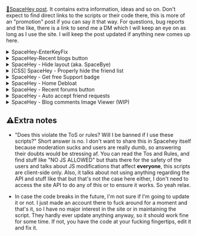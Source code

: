 [🔗SpaceHey post](https://blog.spacehey.com/entry?id=797632). It contains extra information, ideas and so on. Don't expect to find direct links to the scripts or their code there, this is more of an "promotion" post if you can say it that way. For questions, bug reports and the like, there is a link to send me a DM which I will keep an eye on as long as I use the site. I will keep the post updated if anything new comes up here.

<details>
<summary>SpaceHey-EnterKeyFix</summary>

UserScript that allows you to send a chat message by pressing the "enter" key instead of using SpaceHey default crap.

### How
- I used the default FireFox tools to check the JavaScript used by the chat client to find out a few things and the rest is just basic shit.

### Why
- I'm fucking tired of clicking the SEND icon or having to press CTRL+ENTER all the time. Decent, normal websites let you press Enter to send the message, but SpaceHey seems to like being a prick. Now you can type anything to any user, then press ENTER, and the message will be sent. You can still make a new line of text by holding SHIFT and then ENTER.

### Install

- If you are not dumb or blind, I think you can assume with common sense that you can open the file called "[spaceheyshit.user.js](https://github.com/CostaCiruela/SpaceHey-EnterKeyFix/raw/main/spaceheyshit.user.js)" and install it with some extension like Tampermonkey or similar. You can also copy the code from the file and add it manually.
</details>
<details>
<summary>SpaceHey-Recent blogs button</summary>
UserScript that adds a clock button button next to "Blog". Click it and will take you to Recent blogs.

### How
- Basic redirect shit, no need to explain. I added comments to the code so you bitches can stop crying about "bwah bwah what if this is malware". My brother in christ you can literally see the code HERE and wathever script addon you are using.

### Why
- Fucking tired of having to click BLOGS *then* RECENT. Top entries are shit full of drama and dumb kids. SpaceHey owners for some fucking reason they split the site into sub-domains and urls and make you have to go to page after page for basic things. So trying to fix that, at least the blogs part.

### Install

- Same method. Install "[AddRecentblogButton.user.js](https://github.com/CostaCiruela/SpaceHey-CrapFix/raw/main/AddRecentblogButton.user.js)". You can also copy the code from the file and add it manually.
</details>

<details>
<summary>SpaceHey - Hide layout (aka. SpaceBye)</summary>
UserScript that can hide most of custom CSS, i.e. layouts.

### How
- Just CSS rules, mainly. Most of CSS and HTML the user puts in "About Me" should be hidden. This includes (but not limited to) custom cursor, snowflakes, pfp animations or custom shapes, custom backgrounds, custom color, and custom overlays. Not sure about embeds or audio files. NOTE: This script will not prevent the loading of any extra resources (be it the css itself or images). The CSS itself will be loaded successfully, and then this script will be applied (it has a two second delay). Why? Simple, this is not a content blocker but simply a hider. The user custom css must load successfully before it can be hidden or it may fail.

### Why
- No sad backstory here, this was just a test. I know this is like a blasphemy against the entire profile custom stuff. I will not add any specific button or function within the website itself to enable or disable this, so you must handle it from your userscript manager.

### Install

- Same method. Install "[spacebye_hidecss.user.js](https://github.com/CostaCiruela/SpaceHey-CrapFix/raw/main/spacebye_hidecss.user.js)". You can also copy the code from the file and add it manually.
</details>
<details>
<summary>[CSS] SpaceHey - Properly hide the friend list</summary>
Basic CSS to properly hide your friend list.

### How
- Ok, this is extremely basic but it simply allows you to hide your friends list with CSS, including: The section itself, number of friends, names and pfps, and so on.

### Why
- All the current codes I found are either incomplete, or they don't work to hide number of friends, pfps, or they remove the entire friends section INCLUDING comments, which is not the idea here.

### Usage

- Paste the [CSS](https://github.com/CostaCiruela/SpaceHey-CrapFix/raw/main/hidefriendlist.css) code while editing your profile in "About Me".
</details>
<details>
<summary>SpaceHey - Get free Support badge</summary>
Locally add a support badge to profiles. Visual thing only.

### How
- Basically it adds the support badge element to your profile, but locally. It will be saved on the profiles you add it to. Other users can't see the badge, this is just a visual thing and, again, local. You can add the badge with CTRL+0. I haven't added a way to revert it due to laziness and it doesn't work on profiles with custom user IDs, only those with numeric ones. **Expect bugs, this was highly experimental.**

### Why
- Holy fuck this one almost made me lose my sanity I hate JS I swear to god. It's just a test that I started for fun and almost stopped in the middle because I couldn't get decent results.

### Install

- Same method. Install "[freesupportbadge.user.js](https://github.com/CostaCiruela/SpaceHey-CrapFix/raw/main/freesupportbadge.user.js)". You can also copy the code from the file and add it manually.
</details>
<details>
<summary>SpaceHey - Home Debloat</summary>
Hide certain "home" page useless shit.

### How
- Basic hider stuff.

### Why
- The homepage is full of crap that does not concern the user. By installing this script, you can hide things related to donations and merchandise while keeping the important announcements. It removes the "My URL" part, because you can literally see it in the "View Profile" button below. It will hide the "latest entries" part in case you have not posted any blog. Overall, this will make the homepage more compact and cleaner.

### Install

- Same method. Install "[spaceheyhomedebloat.user.js](https://github.com/CostaCiruela/SpaceHey-CrapFix/raw/main/spaceheyhomedebloat.user.js)". You can also copy the code from the file and add it manually.
</details>

<details>
<summary>SpaceHey - Recent forums button</summary>
UserScript that adds a clock button button next to each forum category. Click it and will take you to Recent forum section.

### How
- Basically the code automatically detects the URL and categories on the forum, and adds the recent part and so on. This one was a bit tricky because for some reason, the stupid useless fucking idiots added basically EVERYTHING inside h3.

### Why
- I had this in mind since I added the recent blog button.

### Install

- Same method. Install "[recentbutton_forums.user.js](https://github.com/CostaCiruela/SpaceHey-CrapFix/raw/main/recentbutton_forums.user.js)". You can also copy the code from the file and add it manually.
</details>
<details>
<summary>SpaceHey - Auto accept friend requests</summary>
aka. SpaceHeyFriendAdd JS Edition. UserScript that accepts all friend requests for u.

### How
- This will "click" the "Accept all requests" button at your requests page when you visit it automatically when you have one or more requests. At first, I was trying to match the og Python code, to be as faithful to the original idea as possible, and although I achieved decent results, it didn't work correctly with more than one request. I made this instead, which is easier.

### Why
- I had from the beginning the idea to adapt their code to a userscript, because I found it interesting, and it's one of the few real, original projects that are not a layout dump spamming here on github. This is an adaptation of the original [acatron code](https://github.com/acatron/SpaceHeyFriendAdd). Basically, it fulfils the same function, although it doesn't have the same features (for example, I have omitted the automatic page reloading). *I must thank a close friend who I annoyed to help me in testing this.*

### Install

- Same method. Install "[auto_acceptfriendsrequests.user.js](https://github.com/CostaCiruela/SpaceHey-CrapFix/raw/main/auto_acceptfriendsrequests.user.js)". You can also copy the code from the file and add it manually.
</details>
<details>
<summary>SpaceHey - Blog comments Image Viewer (WIP)</summary>
Display direct image links in blog comments as images.

### How
- This will read all direct links in your comment, and display THE FRIST LINK as an image. Supports GIF, JPEG, JPG, PNG. Will work with Imgur, but don't use that shit. **Had issues so still a WIP.** For now, only one image will be converted and displayed. The report button was fucking the entire code so I converted it into a normal link because Im too lazy to fix it. Again, these stupid assholes put the entire site inside a same fucking element for some reason. Happened with the auto accept thing, blogs category, now this. Idk anymore. Disappointed but not surprised.

### Why
- This should be included into the site by default, not sure why this pricks aren't adding images to comments when it's basic stuff at this point. There are probably addons out there that converts direct image links to ...well, normal images. I would say use that instead, this is still buggy.

### Install

- Same method. Install "[imagesincomments_WIP.user.js](https://github.com/CostaCiruela/SpaceHey-CrapFix/raw/main/imagesincomments_WIP.user.js)". You can also copy the code from the file and add it manually.
</details>

## ⚠Extra notes

- "Does this violate the ToS or rules? Will I be banned if I use these scripts?" Short answer is no. I don't want to share this in Spacehey itself because moderation sucks and users are really dumb, so answering their doubts would be stressing af. You can read the Tos and Rules, and find stuff like "NO JS ALLOWED" but thats there for the safety of the users and talks about JS modifications that affect **everyone**, this scripts are client-side only. Also, it talks about not using anything regarding the API and stuff like that but that's not the case here either, I don't need to access the site API to do any of this or to ensure it works. So yeah relax.

- In case the code breaks in the future, I'm not sure if I'm going to update it or not. I just made an account there to fuck around for a moment and that's it, so I have no major interest in the site or in maintaining the script. They hardly ever update anything anyway, so it should work fine for some time. If not, you have the code at your fucking fingertips, edit it and fix it.
